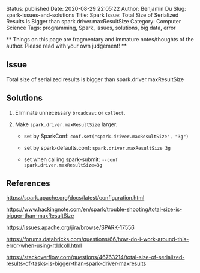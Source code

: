 Status: published
Date: 2020-08-29 22:05:22
Author: Benjamin Du
Slug: spark-issues-and-solutions
Title: Spark Issue: Total Size of Serialized Results Is Bigger than spark.driver.maxResultSize
Category: Computer Science
Tags: programming, Spark, issues, solutions, big data, error

**
Things on this page are fragmentary and immature notes/thoughts of the author.
Please read with your own judgement!
**

## Issue

Total size of serialized results is bigger than spark.driver.maxResultSize

## Solutions

1. Eliminate unnecessary `broadcast` or `collect`.

2. Make `spark.driver.maxResultSize` larger.

    - set by SparkConf: `conf.set("spark.driver.maxResultSize", "3g")`

    - set by spark-defaults.conf: `spark.driver.maxResultSize 3g`

    - set when calling spark-submit: `--conf spark.driver.maxResultSize=3g`


## References

https://spark.apache.org/docs/latest/configuration.html

https://www.hackingnote.com/en/spark/trouble-shooting/total-size-is-bigger-than-maxResultSize

https://issues.apache.org/jira/browse/SPARK-17556

https://forums.databricks.com/questions/66/how-do-i-work-around-this-error-when-using-rddcoll.html

https://stackoverflow.com/questions/46763214/total-size-of-serialized-results-of-tasks-is-bigger-than-spark-driver-maxresults


